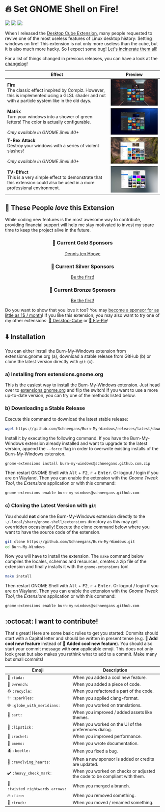 # 🔥 Set GNOME Shell on Fire!

<a href="https://github.com/Schneegans/Burn-My-Windows/actions"><img src="https://github.com/Schneegans/Burn-My-Windows/workflows/Checks/badge.svg?branch=main" /></a>
<a href="LICENSE"><img src="https://img.shields.io/badge/License-GPLv3-blue.svg?labelColor=303030" /></a>
<a href="https://extensions.gnome.org/extension/4679/burn-my-windows/"><img src="https://img.shields.io/badge/Download-extensions.gnome.org-e67f4d.svg?logo=gnome&logoColor=lightgrey&labelColor=303030" /></a>

When I released the [Desktop Cube Extension](https://github.com/Schneegans/Desktop-Cube/), many people requested to revive one of the most useless features of Linux desktop history: Setting windows on fire!
This extension is not only more useless than the cube, but it is also much more hacky. So I expect some bug! [Let's incinerate them all](https://github.com/Schneegans/Burn-My-Windows/issues)!

For a list of things changed in previous releases, you can have a look at the [changelog](docs/changelog.md)!


Effect | Preview
-----|--------
**Fire** <br> The classic effect inspired by Compiz. However, this is implemented using a GLSL shader and not with a particle system like in the old days. | <img src ="docs/pics/fire.gif" />
**Matrix** <br> Turn your windows into a shower of green letters! The color is actually configurable. <br><br> _Only available in GNOME Shell 40+_ | <img src ="docs/pics/matrix.gif" />
**T-Rex Attack** <br> Destroy your windows with a series of violent slashes! <br><br> _Only available in GNOME Shell 40+_ | <img src ="docs/pics/trex.gif" />
**TV-Effect** <br> This is a very simple effect to demonstrate that this extension could also be used in a more professional environment. | <img src ="docs/pics/tv.gif" />


## 💞 These People _love_ this Extension

While coding new features is the most awesome way to contribute, providing financial support will help me stay motivated to invest my spare time to keep the project alive in the future.

<h3 align="center">🥇 Current Gold Sponsors</h3>
<p align="center">
<a href="https://github.com/dennis1248">Dennis ten Hoove</a><br>
</p>

<h3 align="center">🥈 Current Silver Sponsors</h3>
<p align="center">
  <a href="https://github.com/sponsors/Schneegans">Be the first!</a>
</p>

<h3 align="center">🥉 Current Bronze Sponsors</h3>
<p align="center">
  <a href="https://github.com/sponsors/Schneegans">Be the first!</a>
</p>

<!--
<h3 align="center">🏅 Previous Sponsors and One-Time Donators</h3>
<p align="center">
</p>
-->

Do you want to show that you love it too? You may <a href="https://github.com/sponsors/Schneegans">become a sponsor for as little as 1$ / month</a>!
If you like this extension, you may also want to try one of my other extensions: [🧊 Desktop-Cube](https://github.com/Schneegans/Desktop-Cube) or [🍰 Fly-Pie](https://github.com/Schneegans/Fly-Pie/)!

## ⬇️ Installation

You can either install the Burn-My-Windows extension from extensions.gnome.org (a), download a stable release
from GitHub (b) or clone the latest version directly with `git` (c).

### a) Installing from extensions.gnome.org

This is the easiest way to install the Burn-My-Windows extension. Just head over to
[extensions.gnome.org](https://extensions.gnome.org/extension/4679/burn-my-windows/) and flip the switch!
If you want to use a more up-to-date version, you can try one of the methods listed below.

### b) Downloading a Stable Release

Execute this command to download the latest stable release:

```bash
wget https://github.com/Schneegans/Burn-My-Windows/releases/latest/download/burn-my-windows@schneegans.github.com.zip
```

Install it by executing the following command. If you have the Burn-My-Windows extension already installed and want to upgrade to
the latest version, append the `--force` flag in order to overwrite existing installs of the Burn-My-Windows extension.

```bash
gnome-extensions install burn-my-windows@schneegans.github.com.zip
```

Then restart GNOME Shell with <kbd>Alt</kbd> + <kbd>F2</kbd>, <kbd>r</kbd> + <kbd>Enter</kbd>.
Or logout / login if you are on Wayland.
Then you can enable the extension with the *Gnome Tweak Tool*, the *Extensions* application or with this command:

```bash
gnome-extensions enable burn-my-windows@schneegans.github.com
```

### c) Cloning the Latest Version with `git`

You should **not** clone the Burn-My-Windows extension directly to the `~/.local/share/gnome-shell/extensions` directory as this may get overridden occasionally!
Execute the clone command below where you want to have the source code of the extension.

```bash
git clone https://github.com/Schneegans/Burn-My-Windows.git
cd Burn-My-Windows
```

Now you will have to install the extension.
The `make` command below compiles the locales, schemas and resources, creates a zip file of the extension and finally installs it with the `gnome-extensions` tool.

```bash
make install
```

Then restart GNOME Shell with <kbd>Alt</kbd> + <kbd>F2</kbd>, <kbd>r</kbd> + <kbd>Enter</kbd>.
Or logout / login if you are on Wayland.
Then you can enable the extension with the *Gnome Tweak Tool*, the *Extensions* application or with this command:

```bash
gnome-extensions enable burn-my-windows@schneegans.github.com
```

## :octocat: I want to contribute!

That's great!
Here are some basic rulles to get you started:
Commits should start with a Capital letter and should be written in present tense (e.g. __:tada: Add cool new feature__ instead of __:tada: Added cool new feature__).
You should also start your commit message with **one** applicable emoji.
This does not only look great but also makes you rethink what to add to a commit. Make many but small commits!

Emoji | Description
------|------------
:tada: `:tada:` | When you added a cool new feature.
:wrench: `:wrench:` | When you added a piece of code.
:recycle: `:recycle:` | When you refactored a part of the code.
:sparkles: `:sparkles:` | When you applied clang-format.
:globe_with_meridians: `:globe_with_meridians:` | When you worked on translations.
:art: `:art:` | When you improved / added assets like themes.
:lipstick: `:lipstick:` | When you worked on the UI of the preferences dialog.
:rocket: `:rocket:` | When you improved performance.
:memo: `:memo:` | When you wrote documentation.
:beetle: `:beetle:` | When you fixed a bug.
:revolving_hearts: `:revolving_hearts:` | When a new sponsor is added or credits are updated.
:heavy_check_mark: `:heavy_check_mark:` | When you worked on checks or adjusted the code to be compliant with them.
:twisted_rightwards_arrows: `:twisted_rightwards_arrows:` | When you merged a branch.
:fire: `:fire:` | When you removed something.
:truck: `:truck:` | When you moved / renamed something.